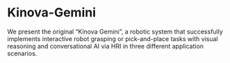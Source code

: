 # Kinova-Gemini
We present the original “Kinova Gemini”, a robotic system that successfully implements interactive robot grasping or pick-and-place tasks with visual reasoning and conversational AI via HRI in three different application scenarios.
